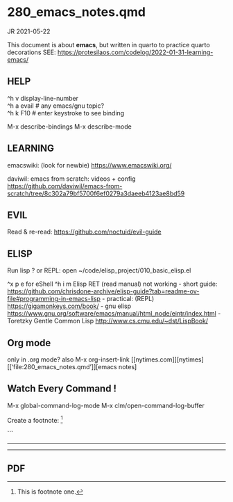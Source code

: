 # 280_emacs_notes.qmd
JR
2021-05-22

This document is about **emacs**, but written in quarto to practice
quarto decorations SEE:
https://protesilaos.com/codelog/2022-01-31-learning-emacs/

## HELP

^h v display-line-number  
^h a evail \# any emacs/gnu topic?  
^h k F10 \# enter keystroke to see binding  

M-x describe-bindings M-x describe-mode

## LEARNING

emacswiki: (look for newbie) https://www.emacswiki.org/

daviwil: emacs from scratch: videos + config
https://github.com/daviwil/emacs-from-scratch/tree/8c302a79bf5700f6ef0279a3daeeb4123ae8bd59

## EVIL

Read & re-read: https://github.com/noctuid/evil-guide

## ELISP

Run lisp ? or REPL: open ~/code/elisp_project/010_basic_elisp.el

^x p e for eShell ^h i m Elisp RET (read manual) not working - short
guide:
https://github.com/chrisdone-archive/elisp-guide?tab=readme-ov-file#programming-in-emacs-lisp -
practical: (REPL) https://gigamonkeys.com/book/ - gnu elisp
https://www.gnu.org/software/emacs/manual/html_node/eintr/index.html -
Toretzky Gentle Common Lisp http://www.cs.cmu.edu/~dst/LispBook/

## Org mode

only in .org mode? also M-x org-insert-link
\[\[nytimes.com\]\]\[nytimes\] \[\[‘file:280_emacs_notes.qmd’\]\]\[emacs
notes\]

## Watch Every Command !

M-x global-command-log-mode M-x clm/open-command-log-buffer

Create a footnote: [^1]

\`\`\`

------------------------------------------------------------------------

------------------------------------------------------------------------

## PDF

[^1]: This is footnote one.
